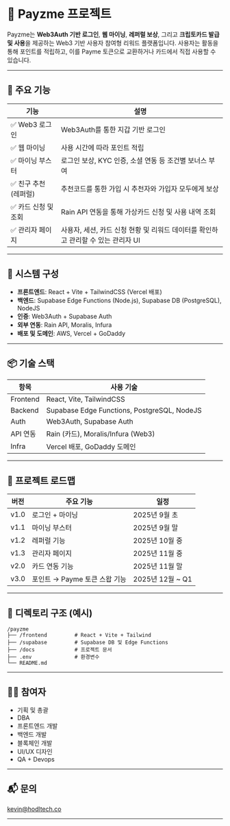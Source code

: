 
# 💸 Payzme 프로젝트

Payzme는 **Web3Auth 기반 로그인**, **웹 마이닝**, **레퍼럴 보상**, 그리고 **크립토카드 발급 및 사용**을 제공하는 Web3 기반 사용자 참여형 리워드 플랫폼입니다. 사용자는 활동을 통해 포인트를 적립하고, 이를 Payme 토큰으로 교환하거나 카드에서 직접 사용할 수 있습니다.

---

## 🚀 주요 기능

| 기능                 | 설명                                                                          |
|----------------------|-------------------------------------------------------------------------------|
| ✅ Web3 로그인         | Web3Auth를 통한 지갑 기반 로그인                                              |
| ✅ 웹 마이닝           | 사용 시간에 따라 포인트 적립                                                   |
| ✅ 마이닝 부스터       | 로그인 보상, KYC 인증, 소셜 연동 등 조건별 보너스 부여                         |
| ✅ 친구 추천(레퍼럴)   | 추천코드를 통한 가입 시 추천자와 가입자 모두에게 보상                          |
| ✅ 카드 신청 및 조회    | Rain API 연동을 통해 가상카드 신청 및 사용 내역 조회                            |
| ✅ 관리자 페이지       | 사용자, 세션, 카드 신청 현황 및 리워드 데이터를 확인하고 관리할 수 있는 관리자 UI |

---

## 🧱 시스템 구성

- **프론트엔드**: React + Vite + TailwindCSS (Vercel 배포)
- **백엔드**: Supabase Edge Functions (Node.js), Supabase DB (PostgreSQL), NodeJS
- **인증**: Web3Auth + Supabase Auth
- **외부 연동**: Rain API, Moralis, Infura
- **배포 및 도메인**: AWS, Vercel + GoDaddy

---

## 📦 기술 스택

| 항목        | 사용 기술                                 |
|-------------|--------------------------------------------|
| Frontend    | React, Vite, TailwindCSS                  |
| Backend     | Supabase Edge Functions, PostgreSQL, NodeJS       |
| Auth        | Web3Auth, Supabase Auth                   |
| API 연동    | Rain (카드), Moralis/Infura (Web3)        |
| Infra       | Vercel 배포, GoDaddy 도메인               |

---

## 🧭 프로젝트 로드맵

| 버전   | 주요 기능                             | 일정              |
|--------|----------------------------------------|-------------------|
| v1.0   | 로그인 + 마이닝                        | 2025년 9월 초     |
| v1.1   | 마이닝 부스터                          | 2025년 9월 말     |
| v1.2   | 레퍼럴 기능                            | 2025년 10월 중     |
| v1.3   | 관리자 페이지                          | 2025년 11월 중    |
| v2.0   | 카드 연동 기능                         | 2025년 11월 말    |
| v3.0   | 포인트 → Payme 토큰 스왑 기능          | 2025년 12월 ~ Q1  |

---

## 📂 디렉토리 구조 (예시)

```
/payzme
├── /frontend         # React + Vite + Tailwind
├── /supabase         # Supabase DB 및 Edge Functions
├── /docs             # 프로젝트 문서
├── .env              # 환경변수
└── README.md
```

---

## 👨‍💻 참여자

- 기획 및 총괄
- DBA
- 프론트엔드 개발
- 백엔드 개발
- 블록체인 개발
- UI/UX 디자인
- QA + Devops

---

## 📬 문의

kevin@hodltech.co

---

